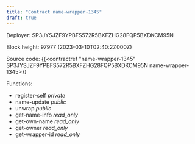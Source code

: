 ```yaml
---
title: "Contract name-wrapper-1345"
draft: true
---
```

Deployer: SP3JYSJZF9YPBFS572R5BXFZHG28FQP5BXDKCM95N


 



Block height: 97977 (2023-03-10T02:40:27.000Z)

Source code: {{<contractref "name-wrapper-1345" SP3JYSJZF9YPBFS572R5BXFZHG28FQP5BXDKCM95N name-wrapper-1345>}}

Functions:

* register-self _private_
* name-update _public_
* unwrap _public_
* get-name-info _read_only_
* get-own-name _read_only_
* get-owner _read_only_
* get-wrapper-id _read_only_
